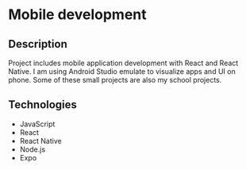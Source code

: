 # Mobile development

## Description
Project includes mobile application development with React and React Native. I am using Android Studio emulate to visualize apps and UI on phone. 
Some of these small projects are also my school projects.

## Technologies 
* JavaScript
* React
* React Native
* Node.js
* Expo
